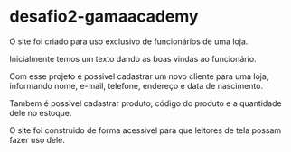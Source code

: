 # desafio2-gamaacademy

O site foi criado para uso exclusivo de funcionários de uma loja. 

Inicialmente temos um texto dando as boas vindas ao funcionário.

Com esse projeto é possivel cadastrar um novo cliente para uma loja, informando nome, e-mail, telefone, endereço e data de nascimento.

Tambem é possivel cadastrar produto, código do produto e a quantidade dele no estoque. 

O site foi construido de forma acessivel para que leitores de tela possam fazer uso dele.

